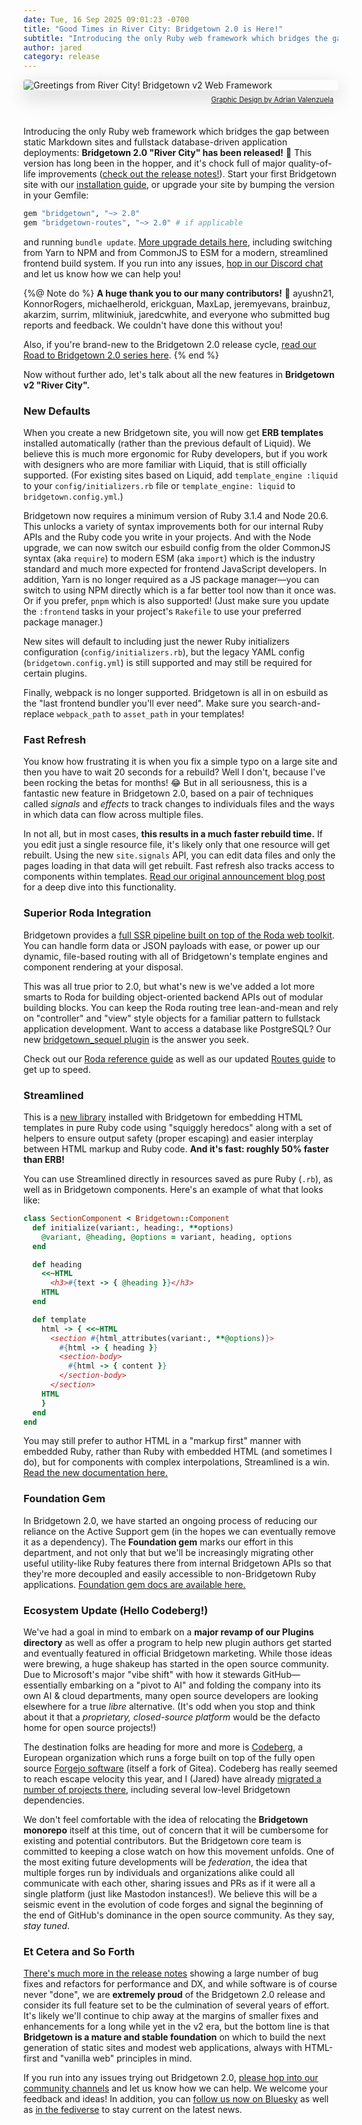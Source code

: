 ```yaml
---
date: Tue, 16 Sep 2025 09:01:23 -0700
title: "Good Times in River City: Bridgetown 2.0 is Here!"
subtitle: "Introducing the only Ruby web framework which bridges the gap between static Markdown sites and fullstack database-driven application deployments."
author: jared
category: release
---
```


<figure style="max-width: 840px; margin: 0 auto 2.5em">
  <img src="/images/river-city-postcard-bridgetown.jpg" alt="Greetings from River City! Bridgetown v2 Web Framework" style="display: block; box-shadow: 0px 10px 30px rgba(0,0,0,0.2); border-radius: 4px">
  <figcaption style="font-size: 80%; margin: 0.5rem; text-align: right"><a href="https://adrianvalenz.com" target="_blank">Graphic Design by Adrian Valenzuela</a></figcaption>
</figure>

Introducing the only Ruby web framework which bridges the gap between static Markdown sites and fullstack database-driven application deployments: **Bridgetown 2.0 "River City" has been released!** 🎉 This version has long been in the hopper, and it's chock full of major quality-of-life improvements ([check out the release notes!](https://github.com/bridgetownrb/bridgetown/releases/tag/v2.0.0)). Start your first Bridgetown site with our [installation guide](/docs), or upgrade your site by bumping the version in your Gemfile:

```ruby
gem "bridgetown", "~> 2.0"
gem "bridgetown-routes", "~> 2.0" # if applicable
```

and running `bundle update`. [More upgrade details here](/docs/installation/upgrade), including switching from Yarn to NPM and from CommonJS to ESM for a modern, streamlined frontend build system. If you run into any issues, [hop in our Discord chat](https://discord.gg/4E6hktQGz4) and let us know how we can help you!

{%@ Note do %}
**A huge thank you to our many contributors!** 🎉 ayushn21, KonnorRogers, michaelherold, erickguan, MaxLap, jeremyevans, brainbuz, akarzim, surrim, mlitwiniuk, jaredcwhite, and everyone who submitted bug reports and feedback. We couldn't have done this without you!

Also, if you're brand-new to the Bridgetown 2.0 release cycle, [read our Road to Bridgetown 2.0 series here](/blog).
{% end %}

Now without further ado, let's talk about all the new features in **Bridgetown v2 "River City".**

### New Defaults

When you create a new Bridgetown site, you will now get **ERB templates** installed automatically (rather than the previous default of Liquid). We believe this is much more ergonomic for Ruby developers, but if you work with designers who are more familiar with Liquid, that is still officially supported. (For existing sites based on Liquid, add `template_engine :liquid` to your `config/initializers.rb` file or `template_engine: liquid` to `bridgetown.config.yml`.)

Bridgetown now requires a minimum version of Ruby 3.1.4 and Node 20.6. This unlocks a variety of syntax improvements both for our internal Ruby APIs and the Ruby code you write in your projects. And with the Node upgrade, we can now switch our esbuild config from the older CommonJS syntax (aka `require`) to modern ESM (aka `import`) which is the industry standard and much more expected for frontend JavaScript developers. In addition, Yarn is no longer required as a JS package manager—you can switch to using NPM directly which is a far better tool now than it once was. Or if you prefer, `pnpm` which is also supported! (Just make sure you update the `:frontend` tasks in your project's `Rakefile` to use your preferred package manager.)

New sites will default to including just the newer Ruby initializers configuration (`config/initializers.rb`), but the legacy YAML config (`bridgetown.config.yml`) is still supported and may still be required for certain plugins.

Finally, webpack is no longer supported. Bridgetown is all in on esbuild as the "last frontend bundler you'll ever need". Make sure you search-and-replace `webpack_path` to `asset_path` in your templates!

### Fast Refresh

You know how frustrating it is when you fix a simple typo on a large site and then you have to wait 20 seconds for a rebuild? Well I don't, because I've been rocking the betas for months! 😂 But in all seriousness, this is a fantastic new feature in Bridgetown 2.0, based on a pair of techniques called _signals_ and _effects_ to track changes to individuals files and the ways in which data can flow across multiple files.

In not all, but in most cases, **this results in a much faster rebuild time.** If you edit just a single resource file, it's likely only that one resource will get rebuilt. Using the new `site.signals` API, you can edit data files and only the pages loading in that data will get rebuilt. Fast refresh also tracks access to components within templates. [Read our original announcement blog post](/future/road-to-bridgetown-2.0-fast-refresh/) for a deep dive into this functionality.

### Superior Roda Integration

Bridgetown provides a [full SSR pipeline built on top of the Roda web toolkit](/docs/routes). You can handle form data or JSON payloads with ease, or power up our dynamic, file-based routing with all of Bridgetown's template engines and component rendering at your disposal.

This was all true prior to 2.0, but what's new is we've added a lot more smarts to Roda for building object-oriented backend APIs out of modular building blocks. You can keep the Roda routing tree lean-and-mean and rely on "controller" and "view" style objects for a familiar pattern to fullstack application development. Want to access a database like PostgreSQL? Our new [bridgetown_sequel plugin](https://github.com/bridgetownrb/bridgetown_sequel) is the answer you seek. 

Check out our [Roda reference guide](/docs/roda) as well as our updated [Routes guide](/docs/routes) to get up to speed.

### Streamlined

This is a [new library](https://codeberg.org/jaredwhite/streamlined) installed with Bridgetown for embedding HTML templates in pure Ruby code using "squiggly heredocs" along with a set of helpers to ensure output safety (proper escaping) and easier interplay between HTML markup and Ruby code. **And it's fast: roughly 50% faster than ERB!**

You can use Streamlined directly in resources saved as pure Ruby (`.rb`), as well as in Bridgetown components. Here's an example of what that looks like:

```ruby
class SectionComponent < Bridgetown::Component
  def initialize(variant:, heading:, **options)
    @variant, @heading, @options = variant, heading, options
  end

  def heading
    <<~HTML
      <h3>#{text -> { @heading }}</h3>
    HTML
  end

  def template
    html -> { <<~HTML
      <section #{html_attributes(variant:, **@options)}>
        #{html -> { heading }}
        <section-body>
          #{html -> { content }}
        </section-body>
      </section>
    HTML
    }
  end
end
```

You may still prefer to author HTML in a "markup first" manner with embedded Ruby, rather than Ruby with embedded HTML (and sometimes I do), but for components with complex interpolations, Streamlined is a win. [Read the new documentation here.](/docs/template-engines/erb-and-beyond#streamlined)

### Foundation Gem

In Bridgetown 2.0, we have started an ongoing process of reducing our reliance on the Active Support gem (in the hopes we can eventually remove it as a dependency). The **Foundation gem** marks our effort in this department, and not only that but we'll be increasingly migrating other useful utility-like Ruby features there from internal Bridgetown APIs so that they're more decoupled and easily accessible to non-Bridgetown Ruby applications. [Foundation gem docs are available here.](/docs/plugins/foundation-gem)

### Ecosystem Update (Hello Codeberg!)

We've had a goal in mind to embark on a **major revamp of our Plugins directory** as well as offer a program to help new plugin authors get started and eventually featured in official Bridgetown marketing. While those ideas were brewing, a huge shakeup has started in the open source community. Due to Microsoft's major "vibe shift" with how it stewards GitHub—essentially embarking on a "pivot to AI" and folding the company into its own AI & cloud departments, many open source developers are looking elsewhere for a true _libre_ alternative. (It's odd when you stop and think about it that a _proprietary, closed-source platform_ would be the defacto home for open source projects!)

The destination folks are heading for more and more is [Codeberg](https://codeberg.org), a European organization which runs a forge built on top of the fully open source [Forgejo software](https://forgejo.org) (itself a fork of Gitea). Codeberg has really seemed to reach escape velocity this year, and I (Jared) have already [migrated a number of projects there](https://codeberg.org/jaredwhite/.profile/projects/22897), including several low-level Bridgetown dependencies.

We don't feel comfortable with the idea of relocating the **Bridgetown monorepo** itself at this time, out of concern that it will be cumbersome for existing and potential contributors. But the Bridgetown core team is committed to keeping a close watch on how this movement unfolds. One of the most exiting future developments will be _federation_, the idea that multiple forges run by individuals and organizations alike could all communicate with each other, sharing issues and PRs as if it were all a single platform (just like Mastodon instances!). We believe this will be a seismic event in the evolution of code forges and signal the beginning of the end of GitHub's dominance in the open source community. As they say, _stay tuned_.

### Et Cetera and So Forth

[There's much more in the release notes](https://github.com/bridgetownrb/bridgetown/releases/tag/v2.0.0) showing a large number of bug fixes and refactors for performance and DX, and while software is of course never "done", we are **extremely proud** of the Bridgetown 2.0 release and consider its full feature set to be the culmination of several years of effort. It's likely we'll continue to chip away at the margins of smaller fixes and enhancements for a long while yet in the v2 era, but the bottom line is that **Bridgetown is a mature and stable foundation** on which to build the next generation of static sites and modest web applications, always with HTML-first and "vanilla web" principles in mind.

If you run into any issues trying out Bridgetown 2.0, [please hop into our community channels](/community) and let us know how we can help. We welcome your feedback and ideas! In addition, you can [follow us now on Bluesky](https://bsky.app/profile/bridgetownrb.com) as well as [in the fediverse](https://ruby.social/@bridgetown) to stay current on the latest news.
